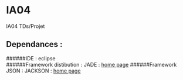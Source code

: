 # IA04
IA04 TDs/Projet

## Dependances :
######IDE : 
eclipse  
######Framework distibution :
JADE : [home page](http://jade.tilab.com)
######Framework JSON :
JACKSON : [home page](http://wiki.fasterxml.com/JacksonHome)
